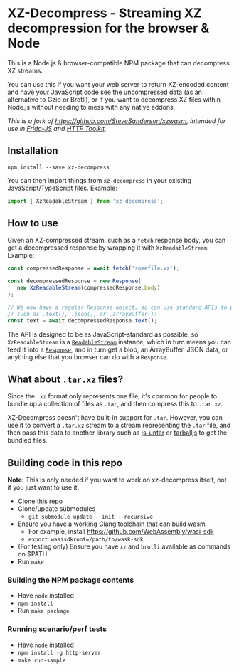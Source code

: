 # XZ-Decompress - Streaming XZ decompression for the browser & Node



This is a Node.js & browser-compatible NPM package that can decompress XZ streams.

You can use this if you want your web server to return XZ-encoded content and have your JavaScript code see the uncompressed data (as an alternative to Gzip or Brotli), or if you want to decompress XZ files within Node.js without needing to mess with any native addons.

_This is a fork of https://github.com/SteveSanderson/xzwasm, intended for use in [Frida-JS](https://github.com/httptoolkit/frida-js/) and [HTTP Toolkit](https://httptoolkit.com)._

## Installation

```
npm install --save xz-decompress
```

You can then import things from `xz-decompress` in your existing JavaScript/TypeScript files. Example:

```js
import { XzReadableStream } from 'xz-decompress';
```

## How to use

Given an XZ-compressed stream, such as a `fetch` response body, you can get a decompressed response by wrapping it with `XzReadableStream`. Example:

```js
const compressedResponse = await fetch('somefile.xz');

const decompressedResponse = new Response(
   new XzReadableStream(compressedResponse.body)
);

// We now have a regular Response object, so can use standard APIs to parse its body data,
// such as .text(), .json(), or .arrayBuffer():
const text = await decompressedResponse.text();
```

The API is designed to be as JavaScript-standard as possible, so `XzReadableStream` is a [`ReadableStream`](https://developer.mozilla.org/en-US/docs/Web/API/ReadableStream) instance, which in turn means you can feed it into a [`Response`](https://developer.mozilla.org/en-US/docs/Web/API/Response), and in turn get a blob, an ArrayBuffer, JSON data, or anything else that you browser can do with a `Response`.

## What about `.tar.xz` files?

Since the `.xz` format only represents one file, it's common for people to bundle up a collection of files as `.tar`, and then compress this to `.tar.xz`.

XZ-Decompress doesn't have built-in support for `.tar`. However, you can use it to convert a `.tar.xz` stream to a stream representing the `.tar` file, and then pass this data to another library such as [js-untar](https://github.com/InvokIT/js-untar) or [tarballjs](https://github.com/ankitrohatgi/tarballjs) to get the bundled files.

## Building code in this repo

**Note:** This is only needed if you want to work on xz-decompress itself, not if you just want to use it.

 * Clone this repo
 * Clone/update submodules
    * `git submodule update --init --recursive`
 * Ensure you have a working Clang toolchain that can build wasm
    * For example, install https://github.com/WebAssembly/wasi-sdk
    * `export wasisdkroot=/path/to/wask-sdk`
 * (For testing only) Ensure you have `xz` and `brotli` available as commands on $PATH
 * Run `make`

### Building the NPM package contents

 * Have `node` installed
 * `npm install`
 * Run `make package`

### Running scenario/perf tests

 * Have `node` installed
 * `npm install -g http-server`
 * `make run-sample`
